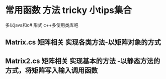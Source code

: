 # 常用函数 方法 tricky 小tips集合
多以java和c# 形式 c++多使用类库吧
## Matrix.cs 矩阵相关 实现各类方法-以矩阵对象的方式
## Matrix2.cs 矩阵相关 实现基本的方法 -以静态方法的方式，将矩阵写入输入调用函数